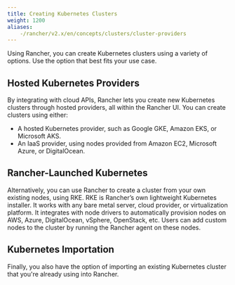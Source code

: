 ```yaml
---
title: Creating Kubernetes Clusters
weight: 1200
aliases:
    -/rancher/v2.x/en/concepts/clusters/cluster-providers
---
```


Using Rancher, you can create Kubernetes clusters using a variety of options. Use the option that best fits your use case.

## Hosted Kubernetes Providers

By integrating with cloud APIs, Rancher lets you create new Kubernetes clusters through hosted providers, all within the Rancher UI. You can create clusters using either:

- A hosted Kubernetes provider, such as Google GKE, Amazon EKS, or Microsoft AKS.
- An IaaS provider, using nodes provided from Amazon EC2, Microsoft Azure, or DigitalOcean.

## Rancher-Launched Kubernetes

Alternatively, you can use Rancher to create a cluster from your own existing nodes, using RKE. RKE is Rancher’s own lightweight Kubernetes installer. It works with any bare metal server, cloud provider, or virtualization platform. It integrates with node drivers to automatically provision nodes on AWS, Azure, DigitalOcean, vSphere, OpenStack, etc. Users can add custom nodes to the cluster by running the Rancher agent on these nodes.

## Kubernetes Importation

Finally, you also have the option of importing an existing Kubernetes cluster that you're already using into Rancher.

